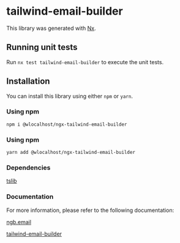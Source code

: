 # tailwind-email-builder

This library was generated with [Nx](https://nx.dev).

## Running unit tests

Run `nx test tailwind-email-builder` to execute the unit tests.

## Installation

You can install this library using either `npm` or `yarn`.

### Using npm

`npm i @wlocalhost/ngx-tailwind-email-builder`

### Using npm

`yarn add @wlocalhost/ngx-tailwind-email-builder`

### Dependencies

[tslib](https://www.npmjs.com/package/tslib)

### Documentation

For more information, please refer to the following documentation:

[ngb.email](https://docs.ngb.email)

[tailwind-email-builder](https://docs.ngb.email/templates/default-templates/tailwind-email-builder)

